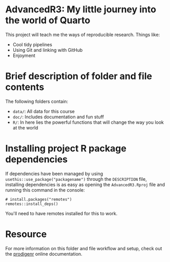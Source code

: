 # AdvancedR3: My little journey into the world of Quarto

This project will teach me the ways of reproducible research. Things
like:

-   Cool tidy pipelines
-   Using Git and linking with GitHub
-   Enjoyment

# Brief description of folder and file contents

The following folders contain:

-   `data/`: All data for this course
-   `doc/`: Includes documentation and fun stuff
-   `R/`: In here lies the powerful functions that will change the way
    you look at the world

# Installing project R package dependencies

If dependencies have been managed by using
`usethis::use_package("packagename")` through the `DESCRIPTION` file,
installing dependencies is as easy as opening the `AdvancedR3.Rproj`
file and running this command in the console:

```         
# install.packages("remotes")
remotes::install_deps()
```

You'll need to have remotes installed for this to work.

# Resource

For more information on this folder and file workflow and setup, check
out the [prodigenr](https://rostools.github.io/prodigenr) online
documentation.
